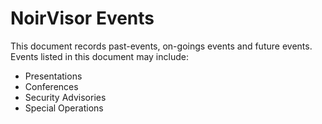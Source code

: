 # NoirVisor Events
This document records past-events, on-goings events and future events. Events listed in this document may include:

- Presentations
- Conferences
- Security Advisories
- Special Operations
